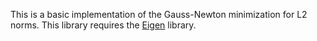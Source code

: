 This is a basic implementation of the Gauss-Newton minimization for L2 norms.  This library requires the <a href="http://eigen.tuxfamily.org/index.php?title=Main_Page">Eigen</a> library.
